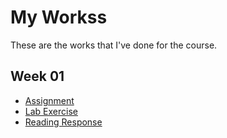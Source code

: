 # My Workss

These are the works that I've done for the course. 

## Week 01
* [Assignment](https://github.com/JerryWaaaaaaaa/my-cdv-fall19/tree/master/my-work/week1_assignment_01)
* [Lab Exercise]()
* [Reading Response]()
